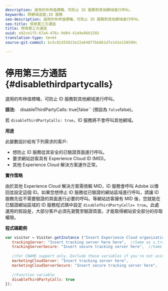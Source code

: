 ```yaml
---
description: 選用的布林值標幟，可防止 ID 服務對其他網域進行呼叫。
keywords: 跨網域追蹤;ID 服務
seo-description: 選用的布林值標幟，可防止 ID 服務對其他網域進行呼叫。
seo-title: 停用第三方通話
title: 停用第三方通話
uuid: e92ce1f5-67a4-476c-9d04-41d4e96b1592
translation-type: tm+mt
source-git-commit: bc5c81455023e22e64877bb861dfe141e158599c

---
```



# 停用第三方通話{#disablethirdpartycalls}

選用的布林值標幟，可防止 ID 服務對其他網域進行呼叫。

**語法:** ` ` disableThirdPartyCalls: true|false`` (預設為 `false`false)。

若 `disableThirdPartyCalls: true`，ID 服務將不會呼叫其他網域。

**用途**

此變數設計給有下列需求的客戶:

* 想防止 ID 服務從其安全的已驗證頁面進行呼叫。
* 要求網站訪客具有 Experience Cloud ID (MID)。
* 其他 Experience Cloud 解決方案運作正常。

**實作策略**

由於其他 Experience Cloud 解決方案需倚賴 MID，ID 服務會呼叫 Adobe 以傳回並設定這個 ID。如果您想停止 ID 服務從已驗證的網站區域進行呼叫，請讓 ID 服務先從不需要驗證的頁面進行必要的呼叫。等網站訪客擁有 MID 後，您就能在已驗證網站區域的 ID 服務程式碼中設定 `disableThirdPartyCalls= true`。此處運用的假設是，大部分客戶必須先瀏覽至驗證頁面，才能取得網站安全部分的存取權限。

**程式碼範例**

```js
var visitor = Visitor.getInstance ("Insert Experience Cloud organization ID here",{ 
   trackingServer: "Insert tracking server here here",  //Same as s.trackingServer 
   trackingServerSecure: "Insert secure tracking server here",  //Same as s.trackingServerSecure 
 
   //For CNAME support only. Exclude these variables if you're not using CNAME 
   marketingCloudServer: "Insert tracking server here", 
   marketingCloudServerSecure: "Insert secure tracking server here", 
 
   //Function variable 
   disableThirdPartyCalls: true 
}); 
```

